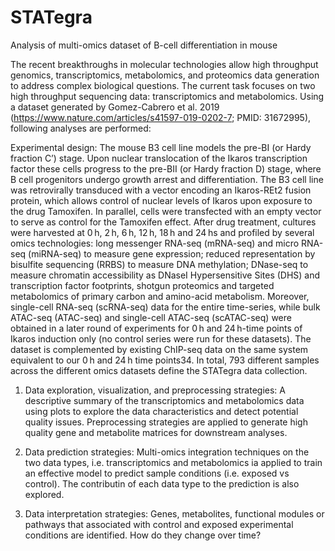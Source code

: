 # STATegra
Analysis of multi-omics dataset of B-cell differentiation in mouse

The recent breakthroughs in molecular technologies allow high throughput genomics, transcriptomics, metabolomics, and proteomics data generation to address
complex biological questions. The current task focuses on two high throughput sequencing data: transcriptomics and metabolomics. Using a dataset generated 
by Gomez-Cabrero et al. 2019 (https://www.nature.com/articles/s41597-019-0202-7; PMID: 31672995), following analyses are performed:

Experimental design: The mouse B3 cell line models the pre-BI (or Hardy fraction C’) stage. Upon nuclear translocation of the Ikaros transcription factor these 
cells progress to the pre-BII (or Hardy fraction D) stage, where B cell progenitors undergo growth arrest and differentiation. The B3 cell line was
retrovirally transduced with a vector encoding an Ikaros-REt2 fusion protein, which allows control of nuclear levels of Ikaros upon exposure to the drug
Tamoxifen. In parallel, cells were transfected with an empty vector to serve as control for the Tamoxifen effect.
After drug treatment, cultures were harvested at 0 h, 2 h, 6 h, 12 h, 18 h and 24 hs and profiled by several omics technologies:
long messenger RNA-seq (mRNA-seq) and micro RNA-seq (miRNA-seq) to measure gene expression; reduced representation by bisulfite sequencing (RRBS) to
measure DNA methylation; DNase-seq to measure chromatin accessibility as DNaseI Hypersensitive Sites (DHS) and transcription factor footprints, 
shotgun proteomics and targeted metabolomics of primary carbon and amino-acid metabolism. Moreover, single-cell RNA-seq (scRNA-seq) data for the entire 
time-series, while bulk ATAC-seq (ATAC-seq) and single-cell ATAC-seq (scATAC-seq) were obtained in a later round of experiments for 0 h and 24 h-time points 
of Ikaros induction only (no control series were run for these datasets). The dataset is complemented by existing ChIP-seq data on the same system equivalent
to our 0 h and 24 h time points34. In total, 793 different samples across the different omics datasets define the STATegra data collection.

1. Data exploration, visualization, and preprocessing strategies: A descriptive summary of the transcriptomics and metabolomics data using plots to explore the data 
characteristics and detect potential quality issues. Preprocessing strategies are applied to generate high quality gene and metabolite matrices for downstream analyses. 

2. Data prediction strategies: Multi-omics integration techniques on the two data types, i.e. transcriptomics and metabolomics ia applied to train an effective model
to predict sample conditions (i.e. exposed vs control). The contributin of  each data type to the prediction is also explored.

3. Data interpretation strategies: Genes, metabolites, functional modules or pathways that associated with control and exposed experimental conditions are identified.
How do they change over time? 
